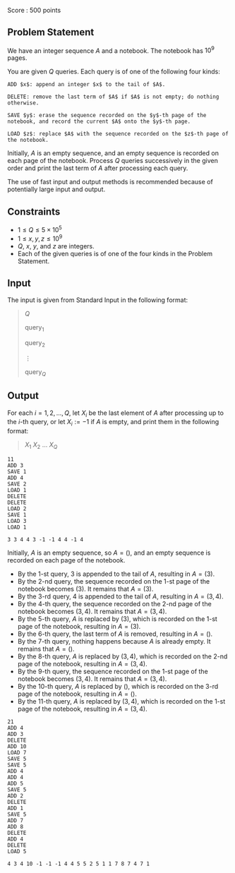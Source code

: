 Score : $500$ points

## Problem Statement

We have an integer sequence $A$ and a notebook.  The notebook has $10^9$ pages.

You are given $Q$ queries.  Each query is of one of the following four kinds:

```plain
ADD $x$: append an integer $x$ to the tail of $A$.
```
```plain
DELETE: remove the last term of $A$ if $A$ is not empty; do nothing otherwise.
```
```plain
SAVE $y$: erase the sequence recorded on the $y$-th page of the notebook, and record the current $A$ onto the $y$-th page.
```
```plain
LOAD $z$: replace $A$ with the sequence recorded on the $z$-th page of the notebook.
```

Initially, $A$ is an empty sequence, and an empty sequence is recorded on each page of the notebook.
Process $Q$ queries successively in the given order and print the last term of $A$ after processing each query.

The use of fast input and output methods is recommended because of potentially large input and output.

## Constraints

- $1 \leq Q \leq 5 \times 10^5$
- $1 \leq x, y, z \leq 10^9$
- $Q$, $x$, $y$, and $z$ are integers.
- Each of the given queries is of one of the four kinds in the Problem Statement.

## Input

The input is given from Standard Input in the following format:

> $Q$
> 
> $\mathrm{query}_1$
> 
> $\mathrm{query}_2$
> 
> $\vdots$
> 
> $\mathrm{query}_Q$

## Output

For each $i = 1, 2, \ldots, Q$, let $X_i$ be the last element of $A$ after processing up to the $i$-th query, or let $X_i := -1$ if $A$ is empty, and print them in the following format:

> $X_1$ $X_2$ $\ldots$ $X_Q$

```input1
11
ADD 3
SAVE 1
ADD 4
SAVE 2
LOAD 1
DELETE
DELETE
LOAD 2
SAVE 1
LOAD 3
LOAD 1
```

```output1
3 3 4 4 3 -1 -1 4 4 -1 4
```

Initially, $A$ is an empty sequence, so $A = ()$, and an empty sequence is recorded on each page of the notebook.

- By the $1$-st query, $3$ is appended to the tail of $A$, resulting in $A = (3)$.
- By the $2$-nd query, the sequence recorded on the $1$-st page of the notebook becomes $(3)$.  It remains that $A = (3)$.
- By the $3$-rd query, $4$ is appended to the tail of $A$, resulting in $A = (3, 4)$.
- By the $4$-th query, the sequence recorded on the $2$-nd page of the notebook becomes $(3, 4)$.  It remains that $A = (3, 4)$.
- By the $5$-th query, $A$ is replaced by $(3)$, which is recorded on the $1$-st page of the notebook, resulting in $A = (3)$.
- By the $6$-th query, the last term of $A$ is removed, resulting in $A = ()$.
- By the $7$-th query, nothing happens because $A$ is already empty.  It remains that $A = ()$.
- By the $8$-th query, $A$ is replaced by $(3,4)$, which is recorded on the $2$-nd page of the notebook, resulting in $A = (3, 4)$.
- By the $9$-th query, the sequence recorded on the $1$-st page of the notebook becomes $(3, 4)$.  It remains that $A = (3, 4)$.
- By the $10$-th query, $A$ is replaced by $()$, which is recorded on the $3$-rd page of the notebook, resulting in $A = ()$.
- By the $11$-th query, $A$ is replaced by $(3, 4)$, which is recorded on the $1$-st page of the notebook, resulting in $A = (3, 4)$.

```input2
21
ADD 4
ADD 3
DELETE
ADD 10
LOAD 7
SAVE 5
SAVE 5
ADD 4
ADD 4
ADD 5
SAVE 5
ADD 2
DELETE
ADD 1
SAVE 5
ADD 7
ADD 8
DELETE
ADD 4
DELETE
LOAD 5
```

```output2
4 3 4 10 -1 -1 -1 4 4 5 5 2 5 1 1 7 8 7 4 7 1
```